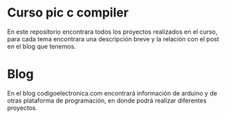 # Curso pic c compiler
En este repositorio encontrara todos los proyectos realizados en el curso, para cada tema encontrara una descripción breve y la relación con el post en el blog que tenemos.

# Blog
En el blog codigoelectronica.com encontrará información de arduino y de otras plataforma de programación, en donde podrá realizar diferentes proyectos.
